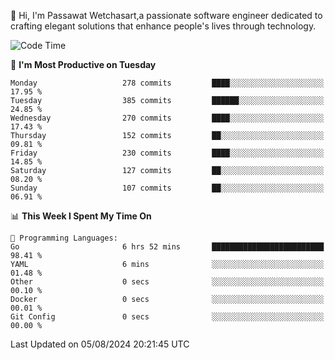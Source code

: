 
👋 Hi, I'm Passawat Wetchasart,a passionate software engineer dedicated to crafting elegant solutions that enhance people's lives through technology.


<!--START_SECTION:waka-->
![Code Time](http://img.shields.io/badge/Code%20Time-1%2C725%20hrs%2055%20mins-blue)

📅 **I'm Most Productive on Tuesday** 

```text
Monday                   278 commits         ████░░░░░░░░░░░░░░░░░░░░░   17.95 % 
Tuesday                  385 commits         ██████░░░░░░░░░░░░░░░░░░░   24.85 % 
Wednesday                270 commits         ████░░░░░░░░░░░░░░░░░░░░░   17.43 % 
Thursday                 152 commits         ██░░░░░░░░░░░░░░░░░░░░░░░   09.81 % 
Friday                   230 commits         ████░░░░░░░░░░░░░░░░░░░░░   14.85 % 
Saturday                 127 commits         ██░░░░░░░░░░░░░░░░░░░░░░░   08.20 % 
Sunday                   107 commits         ██░░░░░░░░░░░░░░░░░░░░░░░   06.91 % 
```


📊 **This Week I Spent My Time On** 

```text
💬 Programming Languages: 
Go                       6 hrs 52 mins       █████████████████████████   98.41 % 
YAML                     6 mins              ░░░░░░░░░░░░░░░░░░░░░░░░░   01.48 % 
Other                    0 secs              ░░░░░░░░░░░░░░░░░░░░░░░░░   00.10 % 
Docker                   0 secs              ░░░░░░░░░░░░░░░░░░░░░░░░░   00.01 % 
Git Config               0 secs              ░░░░░░░░░░░░░░░░░░░░░░░░░   00.00 % 
```


 Last Updated on 05/08/2024 20:21:45 UTC
<!--END_SECTION:waka-->

<!--
**markpassawat/markpassawat** is a ✨ _special_ ✨ repository because its `README.md` (this file) appears on your GitHub profile.

Here are some ideas to get you started:

- 🔭 I’m currently working on ...
- 🌱 I’m currently learning ...
- 👯 I’m looking to collaborate on ...
- 🤔 I’m looking for help with ...
- 💬 Ask me about ...
- 📫 How to reach me: ...
- 😄 Pronouns: He/Him
- ⚡ Fun fact: ...
-->
